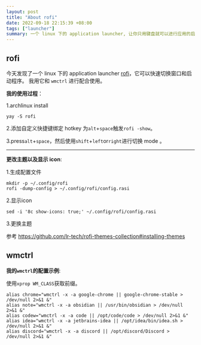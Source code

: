 ```yaml
---
layout: post
title: "About rofi"
date: 2022-09-18 22:15:39 +08:00
tags: ["launcher"]
summary: 一个 linux 下的 application launcher, 让你只用键盘就可以进行应用的启动与切换。
---
```


## rofi

今天发现了一个 linux 下的 application launcher [rofi](https://github.com/davatorium/rofi)，它可以快速切换窗口和启动程序。
我用它和 `wmctrl` 进行配合使用。

**我的使用过程**：

1.archlinux install

```shell
yay -S rofi
```

2.添加自定义快捷键绑定 hotkey 为`alt`+`space`触发`rofi -show`。

3.press`alt`+`space`，然后使用`shift`+`left`or`right`进行切换 mode 。

---

**更改主题以及显示 icon**:

1.生成配置文件

```shell
mkdir -p ~/.config/rofi
rofi -dump-config > ~/.config/rofi/config.rasi
```

2.显示icon

```shell    
sed -i '8c show-icons: true;' ~/.config/rofi/config.rasi
```

3.更换主题

参考 https://github.com/lr-tech/rofi-themes-collection#installing-themes

## wmctrl

**我的`wmctrl`的配置示例**:

使用`xprop WM_CLASS`获取前缀。

```shell
alias chrome="wmctrl -x -a google-chrome || google-chrome-stable > /dev/null 2>&1 &"
alias note="wmctrl -x -a obsidian || /usr/bin/obsidian > /dev/null 2>&1 &"
alias codew="wmctrl -x -a code || /opt/code/code > /dev/null 2>&1 &"
alias idea="wmctrl -x -a jetbrains-idea || /opt/idea/bin/idea.sh > /dev/null 2>&1 &"
alias discord="wmctrl -x -a discord || /opt/discord/Discord > /dev/null 2>&1 &"
```